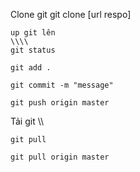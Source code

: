 Clone git 
git clone [url respo]
```
up git lên
\\\\
git status

git add .

git commit -m "message"

git push origin master

```

Tải git \\\
```
git pull

git pull origin master
```
